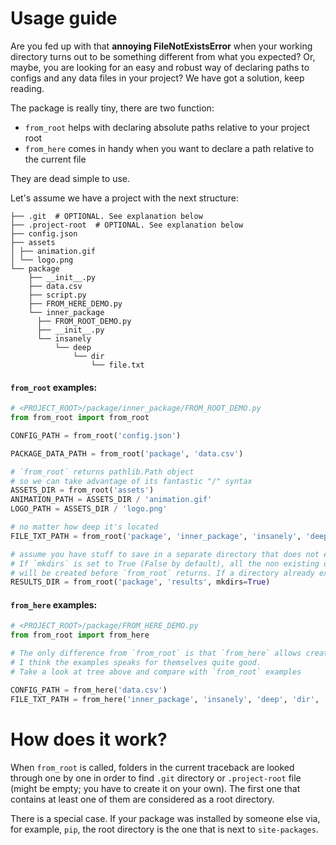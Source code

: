 # Usage guide

Are you fed up with that **annoying FileNotExistsError** when your working directory turns out to be something different
from what you expected? Or, maybe, you are looking for an easy and robust way of declaring paths to configs and any data
files in your project? We have got a solution, keep reading.

The package is really tiny, there are two function:

* `from_root` helps with declaring absolute paths relative to your project root
* `from_here` comes in handy when you want to declare a path relative to the current file

They are dead simple to use.

Let's assume we have a project with the next structure:

```
├── .git  # OPTIONAL. See explanation below
├── .project-root  # OPTIONAL. See explanation below
├── config.json  
├── assets  
│ ├── animation.gif  
│ └── logo.png  
└── package  
    ├── __init__.py
    ├── data.csv    
    ├── script.py
    ├── FROM_HERE_DEMO.py
    └── inner_package  
      ├── FROM_ROOT_DEMO.py  
      ├── __init__.py
      └── insanely
          └── deep
              └── dir
                  └── file.txt
```

#### `from_root` examples:

```python
# <PROJECT_ROOT>/package/inner_package/FROM_ROOT_DEMO.py
from from_root import from_root

CONFIG_PATH = from_root('config.json')

PACKAGE_DATA_PATH = from_root('package', 'data.csv')

# `from_root` returns pathlib.Path object
# so we can take advantage of its fantastic "/" syntax
ASSETS_DIR = from_root('assets')
ANIMATION_PATH = ASSETS_DIR / 'animation.gif'
LOGO_PATH = ASSETS_DIR / 'logo.png'

# no matter how deep it's located
FILE_TXT_PATH = from_root('package', 'inner_package', 'insanely', 'deep', 'dir', 'file.txt')

# assume you have stuff to save in a separate directory that does not exist yet.
# If `mkdirs` is set to True (False by default), all the non existing directories in the path 
# will be created before `from_root` returns. If a directory already exists, nothing happens
RESULTS_DIR = from_root('package', 'results', mkdirs=True)
```

#### `from_here` examples:

```python
# <PROJECT_ROOT>/package/FROM_HERE_DEMO.py
from from_root import from_here

# The only difference from `from_root` is that `from_here` allows creating of relative paths
# I think the examples speaks for themselves quite good. 
# Take a look at tree above and compare with `from_root` examples

CONFIG_PATH = from_here('data.csv')
FILE_TXT_PATH = from_here('inner_package', 'insanely', 'deep', 'dir', 'file.txt')
```

# How does it work?

When `from_root` is called, folders in the current traceback are looked through one by one in order to find `.git`
directory or `.project-root` file (might be empty; you have to create it on your own). The first one that contains at
least one of them are considered as a root directory.

There is a special case. If your package was installed by someone else via, for example, `pip`, the root directory is
the one that is next to `site-packages`.
